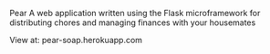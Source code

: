 Pear
A web application written using the Flask microframework for distributing chores and managing finances with your housemates

View at: 
pear-soap.herokuapp.com
